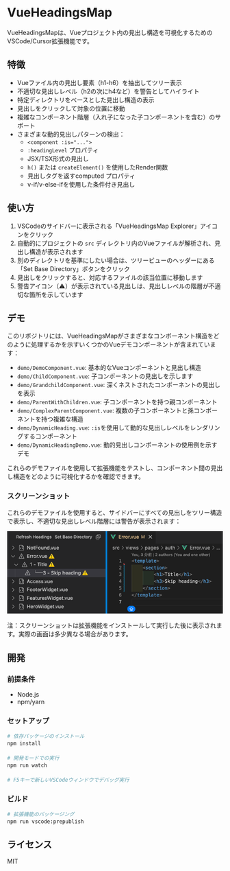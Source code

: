 # VueHeadingsMap

VueHeadingsMapは、Vueプロジェクト内の見出し構造を可視化するためのVSCode/Cursor拡張機能です。

## 特徴

- Vueファイル内の見出し要素（h1-h6）を抽出してツリー表示
- 不適切な見出しレベル（h2の次にh4など）を警告としてハイライト
- 特定ディレクトリをベースとした見出し構造の表示
- 見出しをクリックして対象の位置に移動
- 複雑なコンポーネント階層（入れ子になった子コンポーネントを含む）のサポート
- さまざまな動的見出しパターンの検出：
  - `<component :is="...">`
  - `:headingLevel` プロパティ
  - JSX/TSX形式の見出し
  - `h()` または `createElement()` を使用したRender関数
  - 見出しタグを返すcomputed プロパティ
  - v-if/v-else-ifを使用した条件付き見出し

## 使い方

1. VSCodeのサイドバーに表示される「VueHeadingsMap Explorer」アイコンをクリック
2. 自動的にプロジェクトの `src` ディレクトリ内のVueファイルが解析され、見出し構造が表示されます
3. 別のディレクトリを基準にしたい場合は、ツリービューのヘッダーにある「Set Base Directory」ボタンをクリック
4. 見出しをクリックすると、対応するファイルの該当位置に移動します
5. 警告アイコン（⚠️）が表示されている見出しは、見出しレベルの階層が不適切な箇所を示しています

## デモ

このリポジトリには、VueHeadingsMapがさまざまなコンポーネント構造をどのように処理するかを示すいくつかのVueデモコンポーネントが含まれています：

- `demo/DemoComponent.vue`: 基本的なVueコンポーネントと見出し構造
- `demo/ChildComponent.vue`: 子コンポーネントの見出しを示します
- `demo/GrandchildComponent.vue`: 深くネストされたコンポーネントの見出しを表示
- `demo/ParentWithChildren.vue`: 子コンポーネントを持つ親コンポーネント
- `demo/ComplexParentComponent.vue`: 複数の子コンポーネントと孫コンポーネントを持つ複雑な構造
- `demo/DynamicHeading.vue`: `:is`を使用して動的な見出しレベルをレンダリングするコンポーネント
- `demo/DynamicHeadingDemo.vue`: 動的見出しコンポーネントの使用例を示すデモ

これらのデモファイルを使用して拡張機能をテストし、コンポーネント間の見出し構造をどのように可視化するかを確認できます。

### スクリーンショット

これらのデモファイルを使用すると、サイドバーにすべての見出しをツリー構造で表示し、不適切な見出しレベル階層には警告が表示されます：

![VueHeadingsMapデモ](https://github.com/kami8ma8810/vue-headings-map/raw/main/demo/screenshots/demo-screenshot.png)

注：スクリーンショットは拡張機能をインストールして実行した後に表示されます。実際の画面は多少異なる場合があります。

## 開発

### 前提条件

- Node.js 
- npm/yarn

### セットアップ

```bash
# 依存パッケージのインストール
npm install

# 開発モードでの実行
npm run watch

# F5キーで新しいVSCodeウィンドウでデバッグ実行
```

### ビルド

```bash
# 拡張機能のパッケージング
npm run vscode:prepublish
```

## ライセンス

MIT
